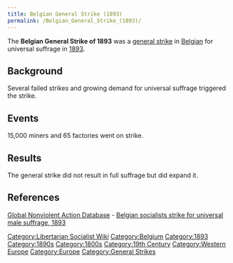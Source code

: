 ```yaml
---
title: Belgian General Strike (1893)
permalink: /Belgian_General_Strike_(1893)/
---
```


The **Belgian General Strike of 1893** was a [general
strike](List_of_General_Strikes.md "wikilink") in
[Belgian](Belgium.md "wikilink") for universal suffrage in
[1893](Timeline_of_Libertarian_Socialism_in_Western_Europe.md "wikilink").

## Background

Several failed strikes and growing demand for universal suffrage
triggered the strike.

## Events

15,000 miners and 65 factories went on strike.

## Results

The general strike did not result in full suffrage but did expand it.

## References

[Global Nonviolent Action
Database](Global_Nonviolent_Action_Database.md "wikilink") - [Belgian
socialists strike for universal male suffrage,
1893](https://nvdatabase.swarthmore.edu/content/belgian-socialists-strike-universal-male-suffrage-1893)

[Category:Libertarian Socialist
Wiki](Category:Libertarian_Socialist_Wiki.md "wikilink")
[Category:Belgium](Category:Belgium.md "wikilink")
[Category:1893](Category:1893.md "wikilink")
[Category:1890s](Category:1890s.md "wikilink")
[Category:1800s](Category:1800s.md "wikilink") [Category:19th
Century](Category:19th_Century.md "wikilink") [Category:Western
Europe](Category:Western_Europe.md "wikilink")
[Category:Europe](Category:Europe.md "wikilink") [Category:General
Strikes](Category:General_Strikes.md "wikilink")